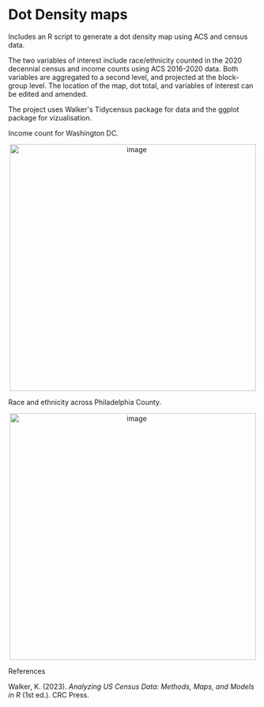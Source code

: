 # Dot Density maps
Includes an R script to generate a dot density map using ACS and census data.  

The two variables of interest include race/ethnicity counted in the 2020 decennial census and income counts using ACS 2016-2020 data. Both variables are aggregated to a second level, and projected at the block-group level. The location of the map, dot total, and variables of interest can be edited and amended.

The project uses Walker's Tidycensus package for data and the ggplot package for vizualisation.

Income count for Washington DC.
<p align="center">
  <img width="498" alt="image" align="center" src="https://raw.githubusercontent.com/BillySouthern/Dot-Density/b339a58a231e01b047bef59d57da91b5ef450a0d/DC.png">
</p>


Race and ethnicity across Philadelphia County.
<p align="center">
  <img width="498" alt="image" align="center" src="https://user-images.githubusercontent.com/91633301/190879950-24f82d78-284b-4816-8a64-928166278f2e.png">
</p>


References

Walker, K. (2023). *Analyzing US Census Data: Methods, Maps, and Models in R* (1st ed.). CRC Press.
